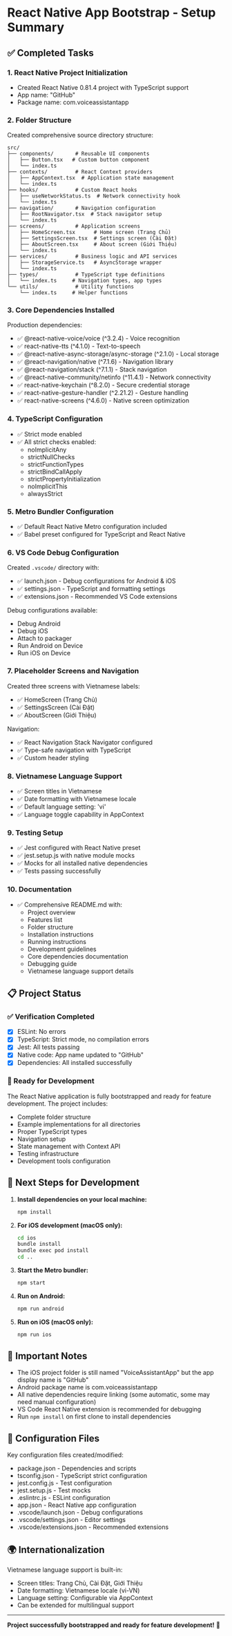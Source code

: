 # React Native App Bootstrap - Setup Summary

## ✅ Completed Tasks

### 1. React Native Project Initialization
- Created React Native 0.81.4 project with TypeScript support
- App name: "GitHub"
- Package name: com.voiceassistantapp

### 2. Folder Structure
Created comprehensive source directory structure:
```
src/
├── components/       # Reusable UI components
│   ├── Button.tsx   # Custom button component
│   └── index.ts
├── contexts/         # React Context providers
│   ├── AppContext.tsx  # Application state management
│   └── index.ts
├── hooks/            # Custom React hooks
│   ├── useNetworkStatus.ts  # Network connectivity hook
│   └── index.ts
├── navigation/       # Navigation configuration
│   ├── RootNavigator.tsx  # Stack navigator setup
│   └── index.ts
├── screens/          # Application screens
│   ├── HomeScreen.tsx      # Home screen (Trang Chủ)
│   ├── SettingsScreen.tsx  # Settings screen (Cài Đặt)
│   ├── AboutScreen.tsx     # About screen (Giới Thiệu)
│   └── index.ts
├── services/         # Business logic and API services
│   ├── StorageService.ts   # AsyncStorage wrapper
│   └── index.ts
├── types/            # TypeScript type definitions
│   └── index.ts     # Navigation types, app types
└── utils/            # Utility functions
    └── index.ts     # Helper functions
```

### 3. Core Dependencies Installed
Production dependencies:
- ✅ @react-native-voice/voice (^3.2.4) - Voice recognition
- ✅ react-native-tts (^4.1.0) - Text-to-speech
- ✅ @react-native-async-storage/async-storage (^2.1.0) - Local storage
- ✅ @react-navigation/native (^7.1.6) - Navigation library
- ✅ @react-navigation/stack (^7.1.1) - Stack navigation
- ✅ @react-native-community/netinfo (^11.4.1) - Network connectivity
- ✅ react-native-keychain (^8.2.0) - Secure credential storage
- ✅ react-native-gesture-handler (^2.21.2) - Gesture handling
- ✅ react-native-screens (^4.6.0) - Native screen optimization

### 4. TypeScript Configuration
- ✅ Strict mode enabled
- ✅ All strict checks enabled:
  - noImplicitAny
  - strictNullChecks
  - strictFunctionTypes
  - strictBindCallApply
  - strictPropertyInitialization
  - noImplicitThis
  - alwaysStrict

### 5. Metro Bundler Configuration
- ✅ Default React Native Metro configuration included
- ✅ Babel preset configured for TypeScript and React Native

### 6. VS Code Debug Configuration
Created `.vscode/` directory with:
- ✅ launch.json - Debug configurations for Android & iOS
- ✅ settings.json - TypeScript and formatting settings
- ✅ extensions.json - Recommended VS Code extensions

Debug configurations available:
- Debug Android
- Debug iOS
- Attach to packager
- Run Android on Device
- Run iOS on Device

### 7. Placeholder Screens and Navigation
Created three screens with Vietnamese labels:
- ✅ HomeScreen (Trang Chủ)
- ✅ SettingsScreen (Cài Đặt)
- ✅ AboutScreen (Giới Thiệu)

Navigation:
- ✅ React Navigation Stack Navigator configured
- ✅ Type-safe navigation with TypeScript
- ✅ Custom header styling

### 8. Vietnamese Language Support
- ✅ Screen titles in Vietnamese
- ✅ Date formatting with Vietnamese locale
- ✅ Default language setting: 'vi'
- ✅ Language toggle capability in AppContext

### 9. Testing Setup
- ✅ Jest configured with React Native preset
- ✅ jest.setup.js with native module mocks
- ✅ Mocks for all installed native dependencies
- ✅ Tests passing successfully

### 10. Documentation
- ✅ Comprehensive README.md with:
  - Project overview
  - Features list
  - Folder structure
  - Installation instructions
  - Running instructions
  - Development guidelines
  - Core dependencies documentation
  - Debugging guide
  - Vietnamese language support details

## 📋 Project Status

### ✅ Verification Completed
- [x] ESLint: No errors
- [x] TypeScript: Strict mode, no compilation errors
- [x] Jest: All tests passing
- [x] Native code: App name updated to "GitHub"
- [x] Dependencies: All installed successfully

### 🎯 Ready for Development
The React Native application is fully bootstrapped and ready for feature development. The project includes:
- Complete folder structure
- Example implementations for all directories
- Proper TypeScript types
- Navigation setup
- State management with Context API
- Testing infrastructure
- Development tools configuration

## 🚀 Next Steps for Development

1. **Install dependencies on your local machine:**
   ```bash
   npm install
   ```

2. **For iOS development (macOS only):**
   ```bash
   cd ios
   bundle install
   bundle exec pod install
   cd ..
   ```

3. **Start the Metro bundler:**
   ```bash
   npm start
   ```

4. **Run on Android:**
   ```bash
   npm run android
   ```

5. **Run on iOS (macOS only):**
   ```bash
   npm run ios
   ```

## 📝 Important Notes

- The iOS project folder is still named "VoiceAssistantApp" but the app display name is "GitHub"
- Android package name is com.voiceassistantapp
- All native dependencies require linking (some automatic, some may need manual configuration)
- VS Code React Native extension is recommended for debugging
- Run `npm install` on first clone to install dependencies

## 🔧 Configuration Files

Key configuration files created/modified:
- package.json - Dependencies and scripts
- tsconfig.json - TypeScript strict configuration
- jest.config.js - Test configuration
- jest.setup.js - Test mocks
- .eslintrc.js - ESLint configuration
- app.json - React Native app configuration
- .vscode/launch.json - Debug configurations
- .vscode/settings.json - Editor settings
- .vscode/extensions.json - Recommended extensions

## 🌍 Internationalization

Vietnamese language support is built-in:
- Screen titles: Trang Chủ, Cài Đặt, Giới Thiệu
- Date formatting: Vietnamese locale (vi-VN)
- Language setting: Configurable via AppContext
- Can be extended for multilingual support

---

**Project successfully bootstrapped and ready for feature development!** 🎉
